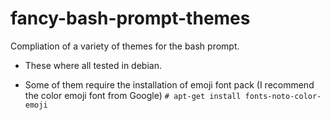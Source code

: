# fancy-bash-prompt-themes

Compliation of a variety of themes for the bash prompt.

- These where all tested in debian.

- Some of them require the installation of emoji font pack
(I recommend the color emoji font from Google)
```# apt-get install fonts-noto-color-emoji```
